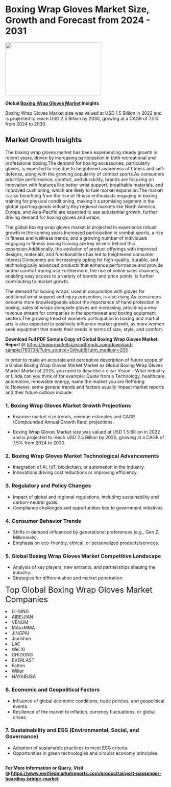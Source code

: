 <H1>Boxing Wrap Gloves Market Size, Growth and Forecast from 2024 - 2031</H1><img class="aligncenter size-medium wp-image-584254" src="https://thirdeyenews.in/wp-content/uploads/2024/09/Global-Market-Research-300x168.jpeg" alt="" width="300" height="168" /><p><strong>Global&nbsp;<a href="https://www.marketsizeandtrends.com/download-sample/763734/?utm_source=Github8j?utm_medium=205">Boxing Wrap Gloves Market</a> Insights</strong></p><p>Boxing Wrap Gloves Market size was valued at USD 1.5 Billion in 2022 and is projected to reach USD 2.5 Billion by 2030, growing at a CAGR of 7.5% from 2024 to 2030.</p><p><h2>Market Growth Insights</h2> <p>The boxing wrap gloves market has been experiencing steady growth in recent years, driven by increasing participation in both recreational and professional boxing.The demand for boxing accessories, particularly gloves, is expected to rise due to heightened awareness of fitness and self-defense, along with the growing popularity of combat sports.As consumers prioritize performance, comfort, and durability, brands are focusing on innovation with features like better wrist support, breathable materials, and improved cushioning, which are likely to fuel market expansion.The market is also benefiting from the rise of fitness enthusiasts engaging in boxing training for physical conditioning, making it a promising segment in the global sporting goods industry.Key regional markets like North America, Europe, and Asia-Pacific are expected to see substantial growth, further driving demand for boxing gloves and wraps.</p> <p>The global boxing wrap gloves market is projected to experience robust growth in the coming years.Increased participation in combat sports, a rise in fitness and wellness trends, and a growing number of individuals engaging in fitness boxing training are key drivers behind this expansion.Additionally, the evolution of product offerings with improved designs, materials, and functionalities has led to heightened consumer interest.Consumers are increasingly opting for high-quality, durable, and technologically advanced products that enhance performance and provide added comfort during use.Furthermore, the rise of online sales channels, enabling easy access to a variety of brands and price points, is further contributing to market growth.</p> <p>The demand for boxing wraps, used in conjunction with gloves for additional wrist support and injury prevention, is also rising.As consumers become more knowledgeable about the importance of hand protection in boxing, sales of wraps alongside gloves are increasing, providing a new revenue stream for companies in the sportswear and boxing equipment sectors.The growing trend of women’s participation in boxing and martial arts is also expected to positively influence market growth, as more women seek equipment that meets their needs in terms of size, style, and comfort.</p> <p><span class=""><strong>Download Full PDF Sample Copy of Global Boxing Wrap Gloves Market Report</strong> @ <a href="https://www.marketsizeandtrends.com/download-sample/763734/?utm_source=Github8j?utm_medium=205" target="_blank">https://www.marketsizeandtrends.com/download-sample/763734/?utm_source=Github8j?utm_medium=205</a></span></p><p>In order to make an accurate and perceptive description of future scope of a Global&nbsp;Boxing Wrap Gloves Market Market as Global&nbsp;Boxing Wrap Gloves Market Market of 2025, you need to describe a clear Vision &ndash; What Industry or Linda can you think of for example: Quote from a Technology, healthcare, automotive, renewable energy, name the market you are Reffering to.However, some general trends and factors usually impact market reports and their future outlook include:</p><h3>1.&nbsp;<strong>Boxing Wrap Gloves Market Growth Projections</strong></h3><ul><li>Examine market size trends, revenue estimates and CAGR (Compounded Annual Growth Rate) projections.</li><li><p>Boxing Wrap Gloves Market size was valued at USD 1.5 Billion in 2022 and is projected to reach USD 2.5 Billion by 2030, growing at a CAGR of 7.5% from 2024 to 2030.</p></li></ul><h3>2.&nbsp;<strong>Boxing Wrap Gloves Market Technological Advancements</strong></h3><ul><li>Integration of AI, IoT, blockchain, or automation in the industry.</li><li>Innovations driving cost reductions or improving efficiency.</li></ul><h3>3.&nbsp;<strong>Regulatory and Policy Changes</strong></h3><ul><li>Impact of global and regional regulations, including sustainability and carbon-neutral goals.</li><li>Compliance challenges and opportunities tied to government initiatives.</li></ul><h3>4.&nbsp;<strong>Consumer Behavior Trends</strong></h3><ul><li>Shifts in demand influenced by generational preferences (e.g., Gen Z, Millennials).</li><li>Emphasis on eco-friendly, ethical, or personalized products/services.</li></ul><h3>5.&nbsp;<strong>Global Boxing Wrap Gloves Market Competitive Landscape</strong></h3><ul><li>Analysis of key players, new entrants, and partnerships shaping the industry.</li><li>Strategies for differentiation and market penetration.</li></ul><p data-pm-slice="1 1 []"><span style="color: inherit; font-family: inherit; font-size: 25px;">Top Global Boxing Wrap Gloves Market Companies</span></p><div class="" data-test-id=""><p><li>LI-NING</li><li> AIBEIJIAN</li><li> VENUM</li><li> MAxxMMA</li><li> JINGPAI</li><li> Jiurishan</li><li> LAC</li><li> Wei Xi</li><li> CHIDONG</li><li> EVERLAST</li><li> Fatten</li><li> Willer</li><li> HAYABUSA</li></p></div><h3>6.&nbsp;<strong>Economic and Geopolitical Factors</strong></h3><ul><li>Influence of global economic conditions, trade policies, and geopolitical events.</li><li>Resilience of the market to inflation, currency fluctuations, or global crises.</li></ul><h3>7.&nbsp;<strong>Sustainability and ESG (Environmental, Social, and Governance)</strong></h3><ul><li>Adoption of sustainable practices to meet ESG criteria.</li><li>Opportunities in green technologies and circular economy principles.</li></ul><h2><strong style="font-size: 14px;">For More Information or Query, Visit @&nbsp;</strong><a style="background-color: #ffffff; font-size: 14px;" href="https://www.marketsizeandtrends.com/report/boxing-wrap-gloves-market/" target="_blank">https://www.verifiedmarketreports.com/product/airport-passenger-boarding-bridge-market</a></h2>